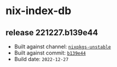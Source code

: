 # nix-index-db
## release 221227.b139e44
- Built against channel: [`nixpkgs-unstable`](https://github.com/nixos/nixpkgs/tree/nixpkgs-unstable)
- Built against commit: [`b139e44`](https://github.com/NixOS/nixpkgs/commit/b139e44d78c36c69bcbb825b20dbfa51e7738347)
- Build date: `2022-12-27`
